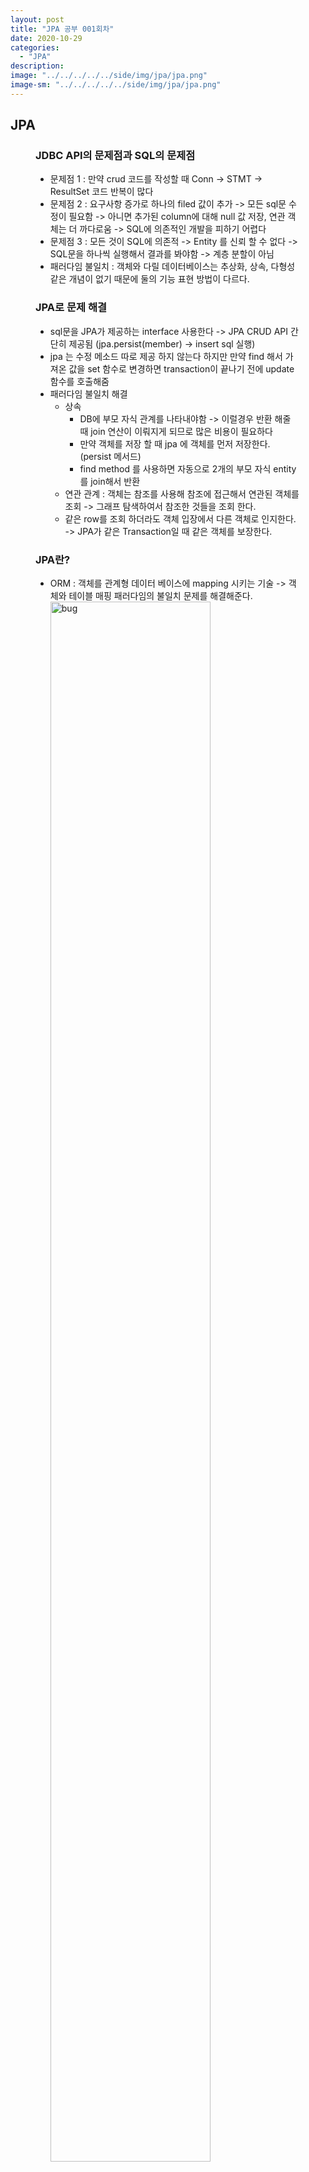 ```yaml
---
layout: post
title: "JPA 공부 001회차"
date: 2020-10-29
categories:
  - "JPA"
description:
image: "../../../../../side/img/jpa/jpa.png"
image-sm: "../../../../../side/img/jpa/jpa.png"
---
```

<h2>JPA</h2>
<figure>
	<h3>JDBC API의 문제점과 SQL의 문제점</h3>
	<ul>
	    <li>문제점 1 : 만약 crud 코드를 작성할 때 Conn -> STMT -> ResultSet 코드 반복이 많다</li>
	    <li>문제점 2 : 요구사항 증가로 하나의 filed 값이 추가 -> 모든 sql문 수정이 필요함 -> 아니면 추가된 column에 대해 null 값 저장, 연관 객체는 더 까다로움 
	    -> SQL에 의존적인 개발을 피하기 어렵다</li>
	    <li>문제점 3 : 모든 것이 SQL에 의존적 -> Entity 를 신뢰 할 수 없다 -> SQL문을 하나씩 실행해서 결과를 봐야함 -> 계층 분할이 아님</li>
	    <li>패러다임 불일치 : 객체와 다릴 데이터베이스는 추상화, 상속, 다형성 같은 개념이 없기 때문에 둘의 기능 표현 방법이 다르다.</li>
	</ul>	
	<h3>JPA로 문제 해결</h3>
    <ul>
        <li>sql문을 JPA가 제공하는 interface 사용한다 -> JPA CRUD API 간단히 제공됨 (jpa.persist(member) -> insert sql 실행)</li>
        <li>jpa 는 수정 메소드 따로 제공 하지 않는다 하지만 만약 find 해서 가져온 값을 set 함수로 변경하면 transaction이 끝나기 전에 update 함수를 호출해줌</li>
        <li>패러다임 불일치 해결
            <ul>
                <li>상속 
                    <ul>
                        <li>DB에 부모 자식 관계를 나타내야함 -> 이럴경우 반환 해줄 때 join 연산이 이뤄지게 되므로 많은 비용이 필요하다</li>
                        <li>만약 객체를 저장 할 때 jpa 에 객체를 먼저 저장한다.(persist 메서드)</li>
                        <li>find method 를 사용하면 자동으로 2개의 부모 자식 entity를 join해서 반환</li>
                    </ul>
                </li>
                <li>연관 관계 : 객체는 참조를 사용해 참조에 접근해서 연관된 객체를 조회 -> 그래프 탐색하여서 참조한 것들을 조회 한다.</li>
                <li>같은 row를 조회 하더라도 객체 입장에서 다른 객체로 인지한다. -> JPA가 같은 Transaction일 때 같은 객체를 보장한다.</li>
            </ul>
        </li>
    </ul>
    <h3>JPA란?</h3>
    <ul>
        <li>ORM : 객체를 관계형 데이터 베이스에 mapping 시키는 기술 -> 객체와 테이블 매핑 패러다임의 불일치 문제를 해결해준다.</li>
        <img src="../../../../../side/img/jpa/01/01-jpa조회.png" alt="bug" style="width: 80%"/>
        <li>개발자는 ORM에게 어떻게 mapping시킬지를 알려주기만 하면된다.</li>
        <li>내부 ORM 프레임 워크 가여러개 있는데 주로 Hibernate가 주로 사용된다.(그외에 EclipseLink, DataNucleus가 있다.)</li>
        <li>JPA는 ORM 기술에 대한 API표준 명세다.</li>
    </ul>
    <h3>JPA 사용 이유</h3>
    <ul>
        <li>생산성</li>
        <li>유지보수</li>
        <li>패러다임 불일치 해결
            <ul>
                <li>상속</li>
                <li>연관관계</li>
                <li>객체 그래프 탐색 -> 내부 참조 관계</li>
                <li>같은 row에 대해 객체 비교</li>
            </ul>
        </li>
        <li>성능 -> 성능 최적화 기능 제공 -> 같은 조회 쿼리를 두번 실행하지 않고 한번 실행 후 캐싱 되어있는 것을 가져온다.</li>
        <li>데이터 접근 추상화와 벤더 독립성 -> 애플리케이션과 DB 사이에서 추상화 (ex) 페이징 처리 부분도 DB 마다 달라지는데 JPA로 고정해서 DB가 바껴도 자동으로 해준다.</li>
    </ul>
</figure>
